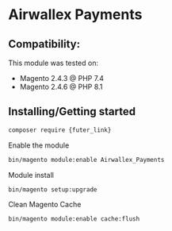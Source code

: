 # Airwallex Payments

## Compatibility:
This module was tested on:
* Magento 2.4.3 @ PHP 7.4
* Magento 2.4.6 @ PHP 8.1

## Installing/Getting started 

```bash
composer require {futer_link}
```

Enable the module
```bash
bin/magento module:enable Airwallex_Payments
```

Module install
```bash
bin/magento setup:upgrade
```

Clean Magento Cache
```bash
bin/magento module:enable cache:flush
```

